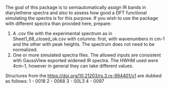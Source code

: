 The goal of this package is to semiautomatically assign IR bands in diarylethene spectra and also to assess how good a DFT functional simulating the spectra is for this purpose.
If you wish to use the package with different spectra than provided here, prepare:
1) A .csv file with the experimental spectrum as in Sheet1_68_closed_ok.csv with columns: first, with wavenumbers in cm-1 and the other with peak heights. The spectrum does not need to be normalized.
2) One or more simulated spectra files. The allowed inputs are consistent with GaussView exported widened IR spectra. The HWHM used were 4cm-1, however in general they can take different values.

Structures from the https://doi.org/10.21203/rs.3.rs-994401/v1 are dubbed as follows:
1 - 0018
2 - 0068
3 - 00L3
4 - 0097
